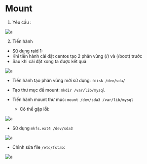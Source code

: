 # Mount 

1. Yêu cầu :

![a](https://f4-zpcloud.zdn.vn/7105597454458290403/c85b33be4473892dd062.jpg)

2. Tiến hành

- Sử dụng raid 1:
- Khi tiến hành cài đặt centos tạo 2 phân vùng (/) và (/boot) trước
- Sau khi cài đặt xong ta được kết quả

![a]()

- Tiến hành tạo phân vùng mới sử dụng: `fdisk /dev/sda/`

- Tạo thư mục để mount: `mkdir /var/lib/mysql`
- Tiến hành mount thư mục: `mount /dev/sda3 /var/lib/mysql`
  - Có thể gặp lỗi:

![a](https://f4-zpcloud.zdn.vn/3978767567544784063/e769ada1c36c0e32577d.jpg)

  - Sử dụng `mkfs.ext4 /dev/sda3` 
  
![a](https://f5-zpcloud.zdn.vn/6413403262671087446/e89e5c50399df4c3ad8c.jpg)

- Chỉnh sửa file `/etc/fstab`:

![a](https://f5-zpcloud.zdn.vn/5952804563975000512/ed2ee08f7e42b31cea53.jpg)